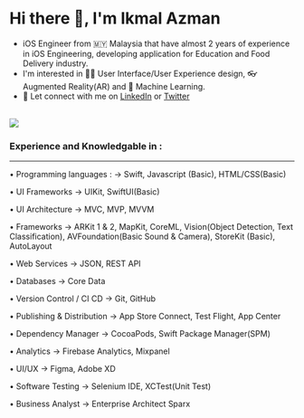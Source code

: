 
<h1> Hi there 👋, I'm Ikmal Azman </h1>

- iOS Engineer from 🇲🇾 Malaysia that have almost 2 years of experience in iOS Engineering, developing application for Education and Food Delivery industry. 
- I'm interested in 👨‍💻 User Interface/User Experience design, 👓 Augmented Reality(AR) and 🤖 Machine Learning.
- 🤝 Let connect with me on [LinkedIn](https://www.linkedin.com/in/esikmalazman/) or [Twitter](https://twitter.com/esikmalazman)

<br>

<a href="https://github.com/esikmalazman/Privacam-Submission-WWDC22">
  <img align="center" src="https://github-readme-stats.vercel.app/api/pin/?username=esikmalazman&repo=Privacam-Submission-WWDC22&title_color=000000" />
</a>

<!-- 
<p align="center">
<h2 align="center"> 📱 My App </h2>
<h2>Noted.</h2>
<h5>Noted taking apps with amazing sound design for iOS/iPadOS</h5>
<br>

![noted-icon](https://user-images.githubusercontent.com/59039044/123562235-ff8c5d80-d7df-11eb-9191-a687090a8bb6.png)
<br><br>
<a href="https://apps.apple.com/my/app/noted/id1574642847?itsct=apps_box_badge&amp;itscg=30200" style="display: inline-block; overflow: hidden; border-top-left-radius: 13px; border-top-right-radius: 13px; border-bottom-right-radius: 13px; border-bottom-left-radius: 13px; width: 250px; height: 83px;"><img src="https://tools.applemediaservices.com/api/badges/download-on-the-app-store/white/en-us?size=250x83&amp;releaseDate=1625961600&h=3e5559a1ee7eafa9a383994c36ec6167" alt="Download on the App Store" style="border-top-left-radius: 13px; border-top-right-radius: 13px; border-bottom-right-radius: 13px; border-bottom-left-radius: 13px; width: 250px; height: 83px;"></a>
</p>
 -->

<br>

### Experience and Knowledgable in :

<hr>

• Programming languages :
-> Swift, Javascript (Basic), HTML/CSS(Basic)

• UI Frameworks
-> UIKit, SwiftUI(Basic)

• UI Architecture
-> MVC, MVP, MVVM

• Frameworks
-> ARKit 1 & 2, MapKit, CoreML, Vision(Object Detection, Text Classification), AVFoundation(Basic Sound & Camera), StoreKit (Basic), AutoLayout

• Web Services
 -> JSON, REST API

• Databases
 -> Core Data

• Version Control / CI CD
-> Git, GitHub

• Publishing & Distribution 
-> App Store Connect, Test Flight, App Center

• Dependency Manager
-> CocoaPods, Swift Package Manager(SPM)

• Analytics
-> Firebase Analytics, Mixpanel

• UI/UX
-> Figma, Adobe XD

• Software Testing
-> Selenium IDE, XCTest(Unit Test)

• Business Analyst
-> Enterprise Architect Sparx

